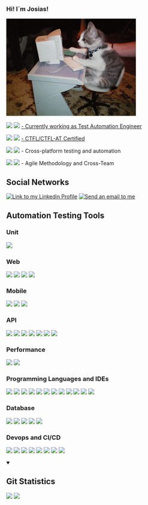 ### Hi! I´m Josias!
![Funny Cat](https://github.com/josiasvfigueredo1985/src/blob/main/work%20heres%20GIF.gif)
<p align="left">
<img height="64px" src="https://github.com/josiasvfigueredo1985/src/blob/main/qa.ico">
<img height="64px" src="https://github.com/josiasvfigueredo1985/src/blob/main/quality.ico">
 <a href="https://www.linkedin.com/in/josias-valentim-de-figueredo-0347455b/details/experience/?locale=en_US">
   - Currently working as Test Automation Engineer</a>
<p/>
<p align="left">
  <img height="64px" src="https://github.com/josiasvfigueredo1985/src/blob/main/ctfl.ico">
<img height="64px" src="https://github.com/josiasvfigueredo1985/src/blob/main/ctfl-at.ico">
<a href="https://bcr.bstqb.org.br/cert?field_certificado_nome_value=Josias+Valentim+de+Figueredo&field_certificado_numero_value=+21-CTFL-AT-11239-BR">
   - CTFL/CTFL-AT Certified</a>
<p/>
<p align="left">
  <img height="64px" src="https://github.com/josiasvfigueredo1985/src/blob/main/cross-platform.ico">
<img height="64px" src="https://github.com/josiasvfigueredo1985/src/blob/main/api-testing.ico">
 - Cross-platform testing and automation
<p/>

<p align="left">
  <img height="64px" src="https://github.com/josiasvfigueredo1985/src/blob/main/agile.ico">
<img height="64px" src="https://github.com/josiasvfigueredo1985/src/blob/main/scrum.ico">
 - Agile Methodology and Cross-Team
<p/>

<h2>Social Networks</h2>
<p align="left">
  <a href="https://www.linkedin.com/in/josias-valentim-de-figueredo-0347455b/" target="_blank"><img
      src="https://img.shields.io/badge/-LinkedIn-%230077B5?style=for-the-badge&logo=linkedin&logoColor=white" alt="Link to my Linkedin Profile"
      target="_blank" rel="noopener noreferrer"></a>
  <a href="mailto:josiasvfigueredo@gmail.com"><img
      src="https://img.shields.io/badge/-Gmail-%23333?style=for-the-badge&logo=gmail&logoColor=white" target="_blank" alt= "Send an email to me"
      rel="noopener noreferrer"></a>
</p>
<h2>Automation Testing Tools</h2>
<h3>Unit</h3>
<p align="left">
  <a href="https://github.com/josiasvfigueredo1985/typescript-course-calculator-project/actions" target="_blank">
  <img height="48px" src="https://github.com/josiasvfigueredo1985/src/blob/main/jest.ico" ></a>
</p>
<h3>Web</h3>
<p align="left">
    <img height="48px" src="https://github.com/josiasvfigueredo1985/src/blob/main/selenium.ico" >
    <img height="48px" src="https://github.com/josiasvfigueredo1985/src/blob/main/cypress.ico" >
    <img height="48px" src="https://github.com/josiasvfigueredo1985/src/blob/main/webdio.ico" >
    <img height="48px" src="https://github.com/josiasvfigueredo1985/src/blob/main/robot.ico" >
</p>
<h3>Mobile</h3>
<p align="left">
    <img src="https://skillicons.dev/icons?i=androidstudio" >
    <img height="48px" src="https://github.com/josiasvfigueredo1985/src/blob/main/robot.ico" >
    <img height="48px" src="https://github.com/josiasvfigueredo1985/src/blob/main/appium.ico" >
</p>
<h3>API</h3>
<p align="left">
    <img src="https://skillicons.dev/icons?i=postman" >
    <img height="48px" src="https://github.com/josiasvfigueredo1985/src/blob/main/jmeter.ico" >
    <img height="48px" src="https://github.com/josiasvfigueredo1985/src/blob/main/restsharp.ico" >
    <img height="48px" src="https://github.com/josiasvfigueredo1985/src/blob/main/restassured.ico" >
    <img height="48px" src="https://github.com/josiasvfigueredo1985/src/blob/main/karate-dsl.ico" >
    <img height="48px" src="https://github.com/josiasvfigueredo1985/src/blob/main/robot.ico" >
    <img height="48px" src="https://github.com/josiasvfigueredo1985/src/blob/main/swagger.ico" >
</p>
<h3>Performance</h3>
<p align="left">
    <img height="48px" src="https://github.com/josiasvfigueredo1985/src/blob/main/jmeter.ico" >
    <img src="https://skillicons.dev/icons?i=grafana" >
</p>
<h3>Programming Languages and IDEs</h3>
<p align="left">
    <img src="https://skillicons.dev/icons?i=cs" >
    <img src="https://skillicons.dev/icons?i=dotnet" >
    <img src="https://skillicons.dev/icons?i=java" >
    <img src="https://skillicons.dev/icons?i=js" >
    <img height="48px" src="https://github.com/josiasvfigueredo1985/src/blob/main/node-dot-js.ico" >
    <img src="https://skillicons.dev/icons?i=py" >
    <a href="https://github.com/josiasvfigueredo1985/typescript_advanced_level"><img src="https://skillicons.dev/icons?i=ts" ></a>
    <img src="https://skillicons.dev/icons?i=vscode" >
    <img src="https://skillicons.dev/icons?i=visualstudio" >
    <img src="https://skillicons.dev/icons?i=eclipse" >
    <img src="https://skillicons.dev/icons?i=idea" >
    <img height="48px" src="https://github.com/josiasvfigueredo1985/src/blob/main/pycharm.ico" >
</p>
<h3>Database</h3>
<p align="left">
    <img src="https://skillicons.dev/icons?i=sqlite" >
    <img src="https://skillicons.dev/icons?i=postgres" >
    <img src="https://skillicons.dev/icons?i=mysql" >
    <img src="https://skillicons.dev/icons?i=dynamodb" >
    <img height="48px" src="https://github.com/josiasvfigueredo1985/src/blob/main/mssql.ico" >
</p>
<h3>Devops and CI/CD</h3>
<p align="left">
    <img src="https://skillicons.dev/icons?i=git" >
    <img src="https://skillicons.dev/icons?i=github" >
    <img src="https://skillicons.dev/icons?i=githubactions" >
    <img src="https://skillicons.dev/icons?i=gitlab" >
    <img src="https://skillicons.dev/icons?i=azure" >
    <img src="https://skillicons.dev/icons?i=aws" >
    <img src="https://skillicons.dev/icons?i=jenkins" >
    <img src="https://skillicons.dev/icons?i=docker" >
</p>
<details open="true">
  <summary><b> &nbsp;<h2>Git Statistics</h2></b></summary>
  <img height="150px" src="https://github-readme-stats.vercel.app/api?username=josiasvfigueredo1985&show_icons=true&theme=highcontrast"/>
  <img height="150px" src="https://github-readme-stats.vercel.app/api/top-langs/?username=josiasvfigueredo1985&hide=html&layout=compact&theme=highcontrast"/>
</details>
